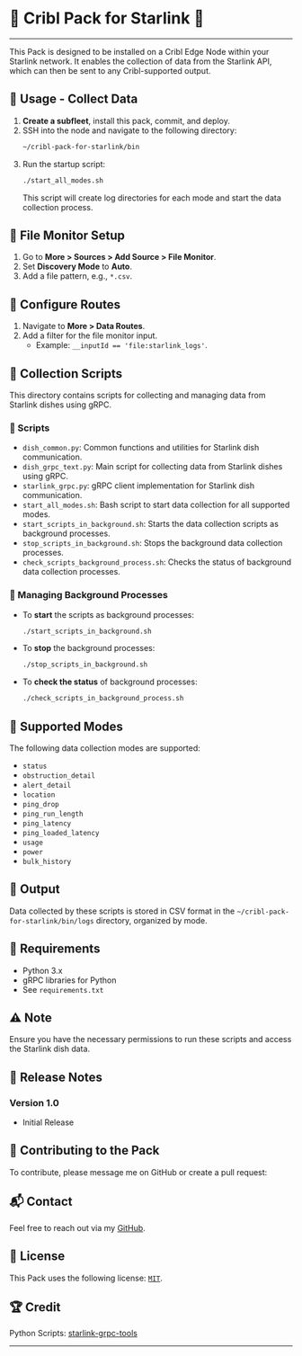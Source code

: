 # 🛜 Cribl Pack for Starlink 🚀
----
This Pack is designed to be installed on a Cribl Edge Node within your Starlink network. It enables the collection of data from the Starlink API, which can then be sent to any Cribl-supported output.

## 🌟 Usage - Collect Data

1. **Create a subfleet**, install this pack, commit, and deploy.
2. SSH into the node and navigate to the following directory:
   ```bash
   ~/cribl-pack-for-starlink/bin
   ```
3. Run the startup script:
   ```bash
   ./start_all_modes.sh
   ```
   This script will create log directories for each mode and start the data collection process.

## 📨 File Monitor Setup
1. Go to **More > Sources > Add Source > File Monitor**.
2. Set **Discovery Mode** to **Auto**.
3. Add a file pattern, e.g., `*.csv`.

## 🔀 Configure Routes
1. Navigate to **More > Data Routes**.
2. Add a filter for the file monitor input.
   - Example: `__inputId == 'file:starlink_logs'`.

## 📂 Collection Scripts

This directory contains scripts for collecting and managing data from Starlink dishes using gRPC.

### 📝 Scripts

- `dish_common.py`: Common functions and utilities for Starlink dish communication.
- `dish_grpc_text.py`: Main script for collecting data from Starlink dishes using gRPC.
- `starlink_grpc.py`: gRPC client implementation for Starlink dish communication.
- `start_all_modes.sh`: Bash script to start data collection for all supported modes.
- `start_scripts_in_background.sh`: Starts the data collection scripts as background processes.
- `stop_scripts_in_background.sh`: Stops the background data collection processes.
- `check_scripts_background_process.sh`: Checks the status of background data collection processes.

### 🔄 Managing Background Processes

- To **start** the scripts as background processes:
  ```bash
  ./start_scripts_in_background.sh
  ```
- To **stop** the background processes:
  ```bash
  ./stop_scripts_in_background.sh
  ```
- To **check the status** of background processes:
  ```bash
  ./check_scripts_in_background_process.sh
  ```

## 🚦 Supported Modes

The following data collection modes are supported:

- `status`
- `obstruction_detail`
- `alert_detail`
- `location`
- `ping_drop`
- `ping_run_length`
- `ping_latency`
- `ping_loaded_latency`
- `usage`
- `power`
- `bulk_history`

## 💾 Output

Data collected by these scripts is stored in CSV format in the `~/cribl-pack-for-starlink/bin/logs` directory, organized by mode.

## 🔧 Requirements

- Python 3.x
- gRPC libraries for Python
- See `requirements.txt`

## ⚠️ Note

Ensure you have the necessary permissions to run these scripts and access the Starlink dish data.

## 📝 Release Notes

### Version 1.0
- Initial Release

## 🤝 Contributing to the Pack

To contribute, please message me on GitHub or create a pull request:

## 📬 Contact

Feel free to reach out via my [GitHub](https://github.com/PySecNinja).

## 📜 License

This Pack uses the following license: [`MIT`](https://opensource.org/licenses/MIT).

## 🏆 Credit

Python Scripts: [starlink-grpc-tools](https://github.com/sparky8512/starlink-grpc-tools)

---

